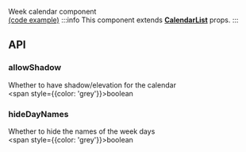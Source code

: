 Week calendar component  
[(code example)](https://github.com/wix/react-native-calendars/blob/master/example/src/screens/expandableCalendar.tsx)
:::info
This component extends **[CalendarList](https://github.com/wix/react-native-calendars/blob/master/src/calendar-list/index.tsx)** props.
:::

<div style={{display: 'flex', flexDirection: 'row', overflowX: 'auto', maxHeight: '500px', alignItems: 'center'}}></div>

## API

### allowShadow

Whether to have shadow/elevation for the calendar  
<span style={{color: 'grey'}}>boolean</span>

### hideDayNames

Whether to hide the names of the week days  
<span style={{color: 'grey'}}>boolean</span>
